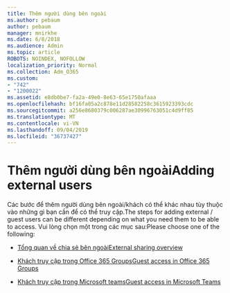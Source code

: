 ```yaml
---
title: Thêm người dùng bên ngoài
ms.author: pebaum
author: pebaum
manager: mnirkhe
ms.date: 6/8/2018
ms.audience: Admin
ms.topic: article
ROBOTS: NOINDEX, NOFOLLOW
localization_priority: Normal
ms.collection: Adm_O365
ms.custom:
- "742"
- "1200022"
ms.assetid: e8db0be7-fa2a-49e0-8e63-65e1750afaaa
ms.openlocfilehash: bf16fa05a2c878e11d28582258c3615923393cdc
ms.sourcegitcommit: a256e8680379c006287ae30996763051c4d9ff85
ms.translationtype: MT
ms.contentlocale: vi-VN
ms.lasthandoff: 09/04/2019
ms.locfileid: "36737427"
---
```

# <a name="adding-external-users"></a><span data-ttu-id="9c986-102">Thêm người dùng bên ngoài</span><span class="sxs-lookup"><span data-stu-id="9c986-102">Adding external users</span></span>

<span data-ttu-id="9c986-103">Các bước để thêm người dùng bên ngoài/khách có thể khác nhau tùy thuộc vào những gì bạn cần để có thể truy cập.</span><span class="sxs-lookup"><span data-stu-id="9c986-103">The steps for adding external / guest users can be different depending on what you need them to be able to access.</span></span> <span data-ttu-id="9c986-104">Vui lòng chọn một trong các mục sau:</span><span class="sxs-lookup"><span data-stu-id="9c986-104">Please choose one of the following:</span></span>
  
- [<span data-ttu-id="9c986-105">Tổng quan về chia sẻ bên ngoài</span><span class="sxs-lookup"><span data-stu-id="9c986-105">External sharing overview</span></span>](https://docs.microsoft.com/sharepoint/external-sharing-overview)

- [<span data-ttu-id="9c986-106">Khách truy cập trong Office 365 Groups</span><span class="sxs-lookup"><span data-stu-id="9c986-106">Guest access in Office 365 Groups</span></span>](https://support.office.com/en-gb/article/guest-access-in-office-365-groups-bfc7a840-868f-4fd6-a390-f347bf51aff6)

- [<span data-ttu-id="9c986-107">Khách truy cập trong Microsoft teams</span><span class="sxs-lookup"><span data-stu-id="9c986-107">Guest access in Microsoft Teams</span></span>](https://docs.microsoft.com/microsoftteams/guest-access-checklist)
